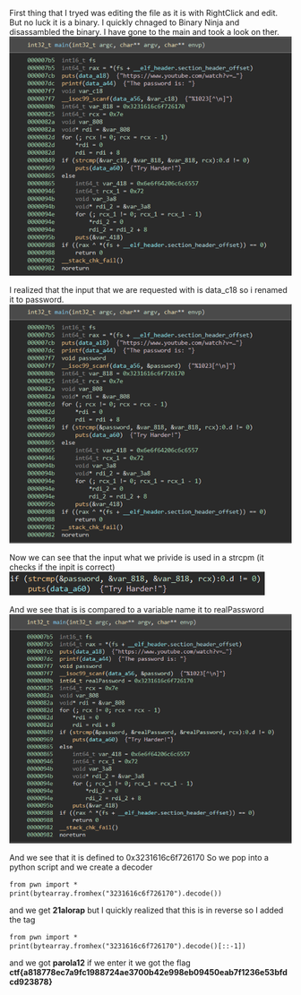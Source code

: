 First thing that I tryed was editing the file as it is with RightClick and edit. But no luck it is a binary.
I quickly chnaged to Binary Ninja and disassambled the binary. 
I have gone to the main and took a look on ther. 
![img](https://raw.githubusercontent.com/L1ghtDream/cyberedu/master/better-cat/images/1.png?raw=true)

I realized that the input that we are requested with is data_c18 so  i renamed it to password.
![img](https://raw.githubusercontent.com/L1ghtDream/cyberedu/master/better-cat/images/2.png?raw=true)

Now we can see that the input what we privide is used in a strcpm (it checks if the inpit is correct)
![img](https://raw.githubusercontent.com/L1ghtDream/cyberedu/master/better-cat/images/3.png?raw=true)

And we see that is is compared to a variable name it to realPassword
![img](https://raw.githubusercontent.com/L1ghtDream/cyberedu/master/better-cat/images/4.png?raw=true)

And we see that it is defined to 0x3231616c6f726170
So we pop into a python script and we create a decoder

```
from pwn import *
print(bytearray.fromhex("3231616c6f726170").decode())
```

and we get **21alorap** but I quickly realized that this is in reverse so I added the tag 

```
from pwn import *
print(bytearray.fromhex("3231616c6f726170").decode()[::-1])
```

and we got **parola12** if we enter it we got the flag **ctf{a818778ec7a9fc1988724ae3700b42e998eb09450eab7f1236e53bfdcd923878}**